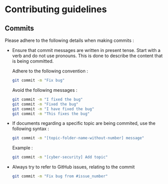 # Contributing guidelines

## Commits

Please adhere to the following details when making commits :

*   Ensure that commit messages are written in present tense.
    Start with a verb and do not use pronouns.
    This is done to describe the content that is being committed.
    
    Adhere to the following convention :

    ```bash
    git commit -m "Fix bug"
    ```

    Avoid the following messages :

    ```bash
    git commit -m "I fixed the bug"
    git commit -m "Fixed the bug"
    git commit -m "I have fixed the bug"
    git commit -m "This fixes the bug"
    ```

*   If documents regarding a specific topic are being commited, use the following syntax :

    ```bash
    git commit -m "[topic-folder-name-without-number] message"
    ```

    Example :

    ```bash
    git commit -m "[cyber-security] Add topic"
    ```
*   Always try to refer to GitHub issues, relating to the commit

    ```bash
    git commit -m "Fix bug from #issue_number"
    ```